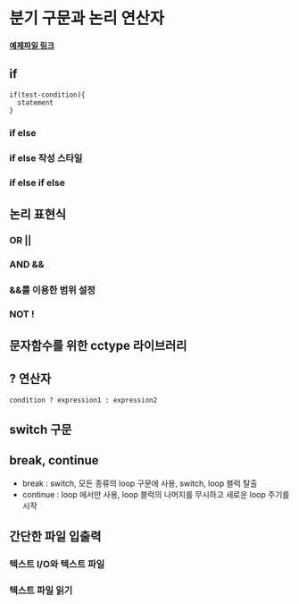  # 분기 구문과 논리 연산자
#### <a href="06_selection.h">예제파일 링크</a>

## if

```
if(test-condition){
  statement
}
```

### if else

### if else 작성 스타일

### if else if else

## 논리 표현식

### OR ||

### AND &&

### &&를 이용한 범위 설정

### NOT !

## 문자함수를 위한 cctype 라이브러리

## ? 연산자

```
condition ? expression1 : expression2
```

## switch 구문

## break, continue

- break : switch, 모든 종류의 loop 구문에 사용, switch, loop 블럭 탈출
- continue : loop 에서만 사용, loop 블럭의 나머지를 무시하고 새로운 loop 주기를 시작

## 간단한 파일 입출력

### 텍스트 I/O와 텍스트 파일

### 텍스트 파일 읽기


 